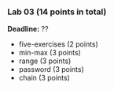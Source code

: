 ### Lab 03 (14 points in total)

**Deadline:** ??

- five-exercises (2 points)
- min-max (3 points)
- range (3 points)
- password (3 points)
- chain (3 points)